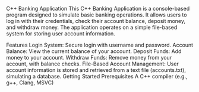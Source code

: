 C++ Banking Application
This C++ Banking Application is a console-based program designed to simulate basic banking operations. It allows users to log in with their credentials, check their account balance, deposit money, and withdraw money. The application operates on a simple file-based system for storing user account information.

Features
Login System: Secure login with username and password.
Account Balance: View the current balance of your account.
Deposit Funds: Add money to your account.
Withdraw Funds: Remove money from your account, with balance checks.
File-Based Account Management: User account information is stored and retrieved from a text file (accounts.txt), simulating a database.
Getting Started
Prerequisites
A C++ compiler (e.g., g++, Clang, MSVC)
